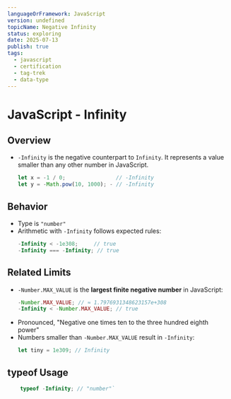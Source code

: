 ```yaml
---
languageOrFramework: JavaScript
version: undefined
topicName: Negative Infinity
status: exploring
date: 2025-07-13
publish: true
tags:
  - javascript
  - certification
  - tag-trek
  - data-type
---
```

# JavaScript - Infinity

## Overview
- `-Infinity` is the negative counterpart to `Infinity`. It represents a value smaller than any other number in JavaScript.
    ```javascript
    let x = -1 / 0;                // -Infinity
    let y = -Math.pow(10, 1000); - // -Infinity
    ```

## Behavior
- Type is `"number"`
- Arithmetic with `-Infinity` follows expected rules:
    ```javascript
    -Infinity < -1e308;     // true
    -Infinity === -Infinity; // true
    ```

## Related Limits
- `-Number.MAX_VALUE` is the **largest finite negative number** in JavaScript:
    ```javascript
    -Number.MAX_VALUE; // ≈ 1.7976931348623157e+308
    -Infinity < -Number.MAX_VALUE; // true
    ```
- Pronounced, "Negative one times ten to the three hundred eighth power"
- Numbers smaller than `-Number.MAX_VALUE` result in `-Infinity`:
    ```javascript
    let tiny = 1e309; // Infinity
    ```

## typeof Usage
```javascript
    typeof -Infinity; // "number"`
```